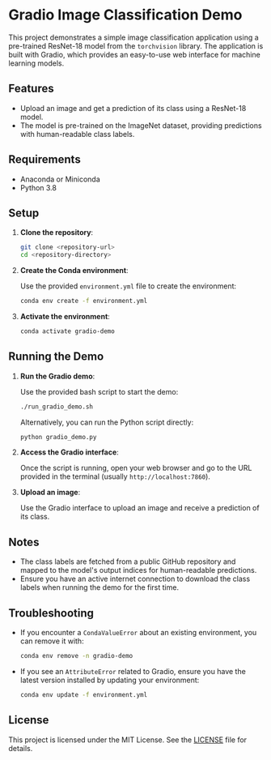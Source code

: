 # Gradio Image Classification Demo

This project demonstrates a simple image classification application using a pre-trained ResNet-18 model from the `torchvision` library. The application is built with Gradio, which provides an easy-to-use web interface for machine learning models.

## Features

- Upload an image and get a prediction of its class using a ResNet-18 model.
- The model is pre-trained on the ImageNet dataset, providing predictions with human-readable class labels.

## Requirements

- Anaconda or Miniconda
- Python 3.8

## Setup

1. **Clone the repository**:

   ```bash
   git clone <repository-url>
   cd <repository-directory>
   ```

2. **Create the Conda environment**:

   Use the provided `environment.yml` file to create the environment:

   ```bash
   conda env create -f environment.yml
   ```

3. **Activate the environment**:

   ```bash
   conda activate gradio-demo
   ```

## Running the Demo

1. **Run the Gradio demo**:

   Use the provided bash script to start the demo:

   ```bash
   ./run_gradio_demo.sh
   ```

   Alternatively, you can run the Python script directly:

   ```bash
   python gradio_demo.py
   ```

2. **Access the Gradio interface**:

   Once the script is running, open your web browser and go to the URL provided in the terminal (usually `http://localhost:7860`).

3. **Upload an image**:

   Use the Gradio interface to upload an image and receive a prediction of its class.

## Notes

- The class labels are fetched from a public GitHub repository and mapped to the model's output indices for human-readable predictions.
- Ensure you have an active internet connection to download the class labels when running the demo for the first time.

## Troubleshooting

- If you encounter a `CondaValueError` about an existing environment, you can remove it with:

  ```bash
  conda env remove -n gradio-demo
  ```

- If you see an `AttributeError` related to Gradio, ensure you have the latest version installed by updating your environment:

  ```bash
  conda env update -f environment.yml
  ```

## License

This project is licensed under the MIT License. See the [LICENSE](LICENSE) file for details.
